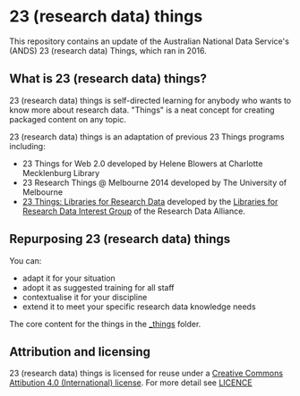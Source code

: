# 23 (research data) things

This repository contains an update of the Australian National Data Service's
(ANDS) 23 (research data) Things, which ran in 2016.

## What is 23 (research data) things?

23 (research data) things is self-directed learning for anybody who wants to know more about research data. "Things" is a neat concept for creating packaged content on any topic.

23 (research data) things is an adaptation of previous 23 Things programs including:

* 23 Things for Web 2.0 developed by Helene Blowers at Charlotte Mecklenburg Library
* 23 Research Things @ Melbourne 2014 developed by The University of Melbourne
* [23 Things: Libraries for Research Data](https://b2share.eudat.eu/api/files/24b4d6a7-98db-4f50-8ee1-f1a1b652fb42/23Things_Libraries_For_Research_Data_en.pdf) developed by the [Libraries for Research Data Interest Group](https://www.rd-alliance.org/groups/libraries-research-data.html) of the Research Data Alliance.

## Repurposing 23 (research data) things

You can:

* adapt it for your situation
* adopt it as suggested training for all staff
* contextualise it for your discipline
* extend it to meet your specific research data knowledge needs

The core content for the things in the [_things](_things/) folder. 

## Attribution and licensing

23 (research data) things is licensed for reuse under a [Creative Commons Attibution 4.0 (International) license](https://creativecommons.org/licenses/by/4.0/).
For more detail see [LICENCE](LICENSE.md)
